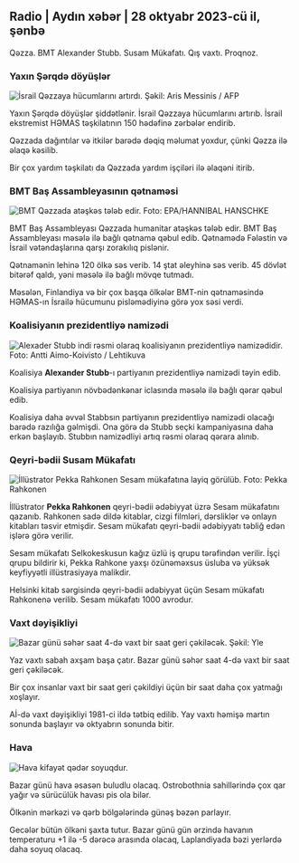 ## Radio \| Aydın xəbər \| 28 oktyabr 2023-cü il, şənbə

Qəzza. BMT Alexander Stubb. Susam Mükafatı. Qış vaxtı. Proqnoz.

### Yaxın Şərqdə döyüşlər

![İsrail Qəzzaya hücumlarını artırdı. Şəkil: Aris Messinis / AFP](https://images.cdn.yle.fi/image/upload/c_crop,h_2880,w_5120,x_0,y_531/ar_1.7777777777777777,c_fill,g_faces,w_06/h_02q_auto:eco/f_auto/fl_lossy/v1698410872/39-1192351653bb10bf0b47)

Yaxın Şərqdə döyüşlər şiddətlənir. İsrail Qəzzaya hücumlarını artırıb. İsrail ekstremist HƏMAS təşkilatının 150 hədəfinə zərbələr endirib.

Qəzzada dağıntılar və itkilər barədə dəqiq məlumat yoxdur, çünki Qəzza ilə əlaqə kəsilib.

Bir çox yardım təşkilatı da Qəzzada yardım işçiləri ilə əlaqəni itirib.

### BMT Baş Assambleyasının qətnaməsi

![BMT Qəzzada atəşkəs tələb edir. Foto: EPA/HANNIBAL HANSCHKE](https://images.cdn.yle.fi/image/upload/c_crop,h_3150,w_5600,x_0,y_268/ar_1.777777777777777,c_fill,g_faces/610d,q_auto:eco/f_auto/fl_lossy/v1698499380/39-1192714653d0ab7d4d4c)

BMT Baş Assambleyası Qəzzada humanitar atəşkəs tələb edir. BMT Baş Assambleyası məsələ ilə bağlı qətnamə qəbul edib. Qətnamədə Fələstin və İsrail vətəndaşlarına qarşı zorakılıq pislənir.

Qətnamənin lehinə 120 ölkə səs verib. 14 ştat əleyhinə səs verib. 45 dövlət bitərəf qaldı, yəni məsələ ilə bağlı mövqe tutmadı.

Məsələn, Finlandiya və bir çox başqa ölkələr BMT-nin qətnaməsində HƏMAS-ın İsrailə hücumunu pisləmədiyinə görə yox səsi verdi.

### Koalisiyanın prezidentliyə namizədi

![Alexader Stubb indi rəsmi olaraq koalisiyanın prezidentliyə namizədidir. Foto: Antti Aimo-Koivisto / Lehtikuva](https://images.cdn.yle.fi/image/upload/c_crop,h_2880,w_5120,x_0,y_287/ar_1.777777777777777,c_fill,g_02dh/c_fill,g_02d/0/q_auto:eco/f_auto/fl_lossy/v1698494219/39-1192698653cf6c267686)

Koalisiya **Alexander Stubb**-ı partiyanın prezidentliyə namizədi təyin edib.

Koalisiya partiyanın növbədənkənar iclasında məsələ ilə bağlı qərar qəbul edib.

Koalisiya daha əvvəl Stabbsın partiyanın prezidentliyə namizədi olacağı barədə razılığa gəlmişdi. Ona görə də Stubb seçki kampaniyasına daha erkən başlayıb. Stubbın namizədliyi artıq rəsmi olaraq qərara alınıb.

### Qeyri-bədii Susam Mükafatı

![İllüstrator Pekka Rahkonen Sesam mükafatına layiq görülüb. Foto: Pekka Rahkonen](https://images.cdn.yle.fi/image/upload/c_crop,h_861,w_1531,x_2,y_65/ar_1.777777777777777,c_fill,g_faces,h_675,w:1q.eco/f_auto/fl_lossy/v1698504762/39-1192741653d1f5e2611a)

İllüstrator **Pekka Rahkonen** qeyri-bədii ədəbiyyat üzrə Sesam mükafatını qazanıb. Rahkonen sadə dildə kitablar, cizgi filmləri, dərsliklər və onlayn kitabları təsvir etmişdir. Sesam mükafatı qeyri-bədii ədəbiyyatı təbliğ edən işlərə görə verilir.

Sesam mükafatı Selkokeskusun kağız üzlü iş qrupu tərəfindən verilir. İşçi qrupu bildirir ki, Pekka Rahkone yaxşı özünəməxsus üsluba və yüksək keyfiyyətli illüstrasiyaya malikdir.

Helsinki kitab sərgisində qeyri-bədii ədəbiyyat üçün Sesam mükafatı Rahkonenə verilib. Sesam mükafatı 1000 avrodur.

### Vaxt dəyişikliyi

![Bazar günü səhər saat 4-də vaxt bir saat geri çəkiləcək. Şəkil: Yle](https://images.cdn.yle.fi/image/upload/c_crop,h_900,w_1600,x_0,y_0/ar_1.7777777777777777,c_fill,g_faces,h_675,w_1200:aucod/eq/f_auto/fl_lossy/v1603530654/14-svyle-6142553197327452bd)

Yaz vaxtı sabah axşam başa çatır. Bazar günü səhər saat 4-də vaxt bir saat geri çəkiləcək.

Bir çox insanlar vaxt bir saat geri çəkildiyi üçün bir saat daha çox yatmağı xoşlayır.

Aİ-də vaxt dəyişikliyi 1981-ci ildə tətbiq edilib. Yay vaxtı həmişə martın sonunda başlayır və oktyabrın sonunda bitir.

### Hava

![Hava kifayət qədər soyuqdur.](https://images.cdn.yle.fi/image/upload/c_crop,h_1080,w_1919,x_0,y_0/ar_1.777777777777777,c_fill,g_faces,h_67010/d,0/q_auto:eco/f_auto/fl_lossy/v1698504972/39-1192742653d20d3625ce)

Bazar günü hava əsasən buludlu olacaq. Ostrobothnia sahillərində çox qar yağır və sürücülük havası pis ola bilər.

Ölkənin mərkəzi və qərb bölgələrində günəş bəzən parlayır.

Gecələr bütün ölkəni şaxta tutur. Bazar günü gün ərzində havanın temperaturu +1 ilə -5 dərəcə arasında olacaq, Laplandiyada bəzi yerlərdə daha soyuq olacaq.